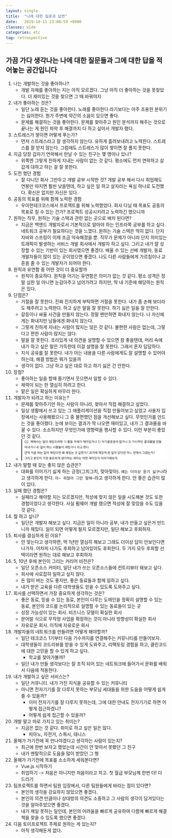 ```yaml
---
layout: single
title:  "나에 대한 질문과 답변"
date:   2019-10-11 23:00:59 +0900
classes: wide
categories: etc
tag: retrospective
---
```


## 가끔 가다 생각나는 나에 대한 질문들과 그에 대한 답을 적어놓는 공간입니다

1. 나는 개발하는 것을 좋아하나?
   - 개발 자체를 좋아하는 지는 아직 모르겠다. 그냥 아직 더 좋아하는 것을 못찾았다. 더 재미있는 것을 찾으면 그 때 바꿔야지
2. 내가 좋아하는 것은?
   - 일단 노래 듣는 것을 좋아한다. 노래를 좋아한다 라기보다는 아주 조용한 분위기는 싫어한다. 뭔가 주변에 약간의 소음이 있으면 좋다.
   - 문제를 해결하는 것을 좋아한다. 문제를 찾아주고 원인 분석까지 해주는 것으로 끝나는 게 원인 파악 후 해결까지 다 하고 싶어서 개발자 했다.
3. 스트레스가 쌓이면 어떻게 푸는가?
   - 먼저 스트레스라고 잘 생각하지 않는다. 유하게 흘려보내려고 노력한다. 스트레스를 잘 받지 않는다. 그럼에도 스트레스가 많이 쌓이면 잘 풀지 못한다.
4. 지금 당장 갑자기 연락해서 만날 수 있는 친구는 몇 명이나 있나?
   - 위쪽엔 그렇게 친하게 지내는 사람이 없는 것 같다. 평소에도 먼저 연락하고 살갑게 대하고 하는 걸 잘 못한다.
5. 도전 했던 경험
   - 잘 다니던 회사 그만두고 개발 공부 시작한 것? 개발 공부 해서 다시 취업해도 연봉만 따지면 훨씬 낮을텐데, 하고 싶은 일 하고 살자라는 욕심 하나로 도전했다. 확신은 없지만 자신은 있다.
6. 공동의 목표를 위해 함께 노력한 경험
   - 우아한테크코스에서 프로젝트를 위해 노력했었다. 회사 다닐 때 목표도 공동의 목표로 칠 수 있는 건가? 프로젝트 성공시키려고 노력하긴 했으니까
7. 원하는 직무, 원하는 기술 스택과 관련 없는 곳으로 배치 된다면?
   - 지금은 백엔드 개발자로서 기본적으로 알아야 하는 인프라쪽 공부를 하고 싶다. 네트워크 공부가 필요하다는 것을 느꼈다. 원하는 기술 스택은 딱히 없다. 단지 자바와 스프링이 이제 조금 익숙해졌을 뿐. 직무가 문제가 아니라 단지 의미있는 트래픽이 발생하는 서비스 개발 회사에서 개발자 하고 싶다. 그리고 내가 잘 성장할 수 있는 기반이 있는 회사였으면 좋겠다. 배울 수 있는 선배 개발자, 동료 개발자들이 많이 있는 곳이었으면 좋겠다. 나도 다른 사람들에게 가르침이나 교훈을 줄 수 있는 개발자가 되어야 한다.
8. 원칙과 유연함 중 어떤 것이 더 중요할까
   - 원칙이 중요하다. 원칙을 어기는 유연함은 의미가 없는 것 같다. 평소 성격은 정말 심한 일 아니면 눈감아주고 넘어가려고 하지만, 딱 내 기준에 해당하는 원칙은 있다.
9. 단점은?
   - 거절을 잘 못한다. 진짜 진지하게 부탁하면 거절을 못한다. 내가 좀 손해 보더라도 해주려고 노력한다. 하고 싶은 말을 잘 못한다. 하기 싫은 일을 잘 안한다.
   - 갈등이나 싸울 사건을 만들지 않는다. 정말 왠만하면 화내지 않는다. 나 자신에게는 화내지만 남들에겐 화내지 않는다.
   - 그렇게 친하게 지내는 사람이 많지는 않은 것 같다. 불편한 사람은 없는데, 그렇다고 편한 사람이 많지는 않다.
   - 말을 잘 못한다. 조리있게 내 의견을 설명할 수 있으면 참 좋을텐데, 머리 속에 내가 하고 싶은 말은 가득한데 이걸 설명을 잘 못한다. 그래서 혼자 답답하다.
   - 지식 공유를 잘 못한다. 내가 아는 내용을 다른 사람에게도 잘 설명할 수 있어야 하는데, 해결 방법은 뭐가 있을까
   - 생각이 없다. 그냥 하고 싶은 대로 하고 하기 싫은 건 안한다.
10. 장점?
    - 좋아하는 일을 할때 즐기면서 웃으면서 일할 수 있다.
    - 체력이 되는 한 열심히 하려고 한다.
    - 맡은 일은 확실하게 마무리 한다.
11. 개발자가 되려고 하는 이유는?
    - 문제를 찾아주기만 하는 사람이 아니라, 찾아서 직접 해결하고 싶었다.
    - 일상 생활에서 쓰고 있는 그 애플리케이션을 직접 만들어보고 싶었고 사용자 입장에서는 사용해봤으니 그 중 불편했던 점을 개선해보고 싶다. 무엇인가를 만드는 것을 좋아했다. 눈에 보이는 결과가 딱 나오면 재미있고, 내가 그 결과물을 바꿀 수 있다. 소소하지만 무엇인가에 영향력을 행사할 수 있다. 이런 부분이 좋았던 것 같다.
    - ![재미](/assets/img/question_list/fun.png)
12. 내가 말할 때 갖는 좋지 않은 습관은?
    - 대화를 이어가기 싫게 하는 긍정(그치그치, 맞아맞아). `얘는 더이상 듣기 싫구나`라고 생각하게 한다. `아~ 귀찮아 그만 말해~`라고 생각하게 한다. 안 좋은 습관이 많이 있다.
13. 실패 했던 경험은?
    - 실패라고 해야할 지는 모르겠지만, 적성에 맞지 않은 일을 시도해본 것도 또한 경험이었다고 생각한다. 사실 펌웨어 개발 했으면 적성에 잘 맞았을 수도 있을 것 같다.
14. 뭘 하고 싶니?
    - 일단은 개발자 해보고 싶다. 지금은 일이 아니라 공부, 내가 만들고 싶은거 만드니까 재밌다. 일이 되면 어떻게 될지 모르겠지만, 일단 해보고 후회하자.
15. 퇴사를 결심하게 된 이유?
    - 안 맞는다고 생각하면, 딱 1년만 열심히 해보고 그래도 더이상 답이 안보인다면 나가자. 어차피 나가도 후회하고 남아있어도 후회한다. 두 가지 모두 후회할 선택이라면 원하는 대로 해보고 후회하자.
16. 5, 10년 후에 본인이 그리는 커리어 비전은?
    - 일단 오픈소스 커미터, 일단 내가 쓰는 오픈소스들에 컨트리뷰터 돼보고 싶다.
    - 회사에 사로잡혀 일하고 싶지 않다.
    - 돈 많이 버는 것도 좋지만, 좋은 동료들과 함께 일하고 싶다.
    - 내가 받은 교육을 다른 대학생들도 얻을 수 있도록 도와주고 싶다.
17. 회사를 선택하면서 가장 중요하게 생각하는 것은?
    - 좋은 동료, 믿을 수 있는 동료, 본인이 다루는 도메인을 정확히 설명할 수 있는 동료, 본인의 코드를 논리적으로 설명할 수 있는 동료들이 있는 곳
    - 성장 가능성이 있는 회사. 비즈니스 모델이 확실한 회사
    - 문어발 식으로 무작정 사업을 확장하는 것이 아니라 방향성이 확실한 회사
    - 자유로운 회사. 이직에 자유로운 회사
18. 개발자들의 네트워크를 만들려면 어떻게 해야할까?
    - 일단 테크코스 1기부터 다음 기수까지를 연결해주는 커뮤니티를 만들어보자.
    - 대학생들이 코드리뷰를 받을 수 있게 도와주고, 리팩토링 경험을 하고, 클린코드에 대한 고민을 할 수 있게 하고 싶다.
      - 학교를 찾아가볼까?
    - 일단 내가 만들 생각보다는 잘 조직 되어 있는 네트워크에 들어가서 문화를 배워서 다음에 적용한다.
19. 내가 개발하고 싶은 서비스는?
    - 일단 커뮤니티. 내가 가진 지식을 공유할 수 있는 커뮤니티
    - 아니면 전자기기를 잘 다루지 못하는 부모님 세대들을 위한 도움을 어떻게 쉽게 줄 수 있을까?
      - 이미 전자기기를 잘 다루지 못하는데, 그에 대한 안내도 전자기기로 하면 어떻게 접근하겠니?
      - 어떻게 쉽게 접근할 수 있을까?
20. 개발 말고 따로 가지고 있는 취미는?
    - 지금은 없는 것 같다. 취미로 하고 싶은 일은 많다.
      - 피아노, 자전거, 스쿼시, 테니스
21. 올해가 가기전에 꼭 만나야겠다고 생각하는 사람이 있는지?
    - 최근에 한번 보자고 했었는데 시간이 안 맞아서 못봤던 그 친구
    - 내가 멘탈적으로 도움을 많이 받았던 그 형
22. 올해가 가기전에 목표를 소소하게 세워본다면?
    - Vue.js 시작하기
    - 취업하기 -> 처음은 아니지만 처음이라고 치고. 첫 월급 부모님께 한번 더! 다 드리기
23. 팀프로젝트를 하면서 팀원 입장에서, 다른 팀원들에게 바라는 점이 있다면?
    - 본인의 생각을 강요하지 않았으면 좋겠다.
    - 본인의 의견 만큼이나 상대방의 의견도 소중하고 그 사람의 생각이 담겨있다는 것을 알아주었으면 좋겠다.
    - 내가 제일 못하는 일인데, 본인의 어려움을 빠르게 공유하여 다함께 빠르게 해결책을 찾을 수 있도록 했으면 좋겠다.
24. 다음 토이프로젝트 주제로 원하는 게 있는지?
    - 아직 생각해둔게 없다.
